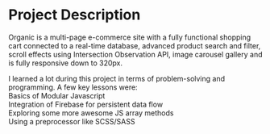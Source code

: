 # Project Description
Organic is a multi-page e-commerce site with a fully functional shopping cart connected to a real-time database, advanced product search and filter, scroll effects using Intersection Observation API, image carousel gallery and is fully responsive down to 320px.<br />

I learned a lot during this project in terms of problem-solving and programming. A few key lessons were:<br />
Basics of Modular Javascript<br />
Integration of Firebase for persistent data flow <br />
Exploring some more awesome JS array methods <br />
Using a preprocessor like SCSS/SASS <br />



